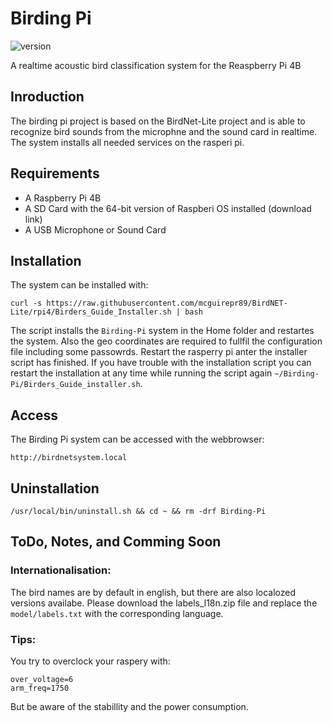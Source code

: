 # Birding Pi
![version](https://img.shields.io/badge/version-0.1-blue)

A realtime acoustic bird classification system for the Reaspberry Pi 4B

## Inroduction
The birding pi project is based on the BirdNet-Lite project and is able to recognize bird sounds from the microphne and the sound card in realtime. The system installs all needed services on the rasperi pi. 

## Requirements
* A Raspberry Pi 4B
* A SD Card with the 64-bit version of Raspberi OS installed (download link)
* A USB Microphone or Sound Card

## Installation
The system can be installed with:

`curl -s https://raw.githubusercontent.com/mcguirepr89/BirdNET-Lite/rpi4/Birders_Guide_Installer.sh | bash`

The script installs the `Birding-Pi` system in the Home folder and restartes the system. Also the geo coordinates are required to fullfil the configuration file including some passowrds. Restart the rasperry pi anter the installer script has finished. If you have trouble with the installation script you can restart the installation at any time while running the script again `~/Birding-Pi/Birders_Guide_installer.sh`.

## Access
The Birding Pi system can be accessed with the webbrowser:

```http://birdnetsystem.local```

## Uninstallation
`/usr/local/bin/uninstall.sh && cd ~ && rm -drf Birding-Pi`

## ToDo, Notes, and Comming Soon 

### Internationalisation:
The bird names are by default in english, but there are also localozed versions availabe. Please download the labels_l18n.zip file and replace the `model/labels.txt` with the corresponding language.

### Tips:
You try to overclock your raspery with:

```
over_voltage=6
arm_freq=1750
```
But be aware of the stabillity and the power consumption.
